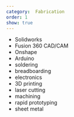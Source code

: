 ```yaml
---
category:  Fabrication
order: 1
show: true
---
```


- Solidworks
- Fusion 360 CAD/CAM
- Onshape
- Arduino
- soldering
- breadboarding
- electronics
- 3D printing
- laser cutting
- machining
- rapid prototyping
- sheet metal

